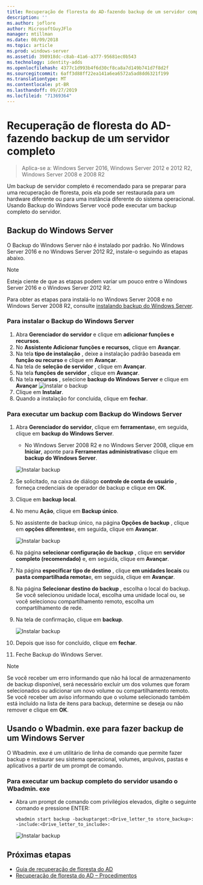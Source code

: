 ```yaml
---
title: Recuperação de floresta do AD-fazendo backup de um servidor completo
description: ''
ms.author: joflore
author: MicrosoftGuyJFlo
manager: mtillman
ms.date: 08/09/2018
ms.topic: article
ms.prod: windows-server
ms.assetid: 398918dc-c8ab-41a6-a377-95681ec0b543
ms.technology: identity-adds
ms.openlocfilehash: 4377c1d993b4f6d30cf8ca8a7d149b741d7f8d2f
ms.sourcegitcommit: 6aff3d88ff22ea141a6ea6572a5ad8dd6321f199
ms.translationtype: MT
ms.contentlocale: pt-BR
ms.lasthandoff: 09/27/2019
ms.locfileid: "71369364"
---
```

# <a name="ad-forest-recovery---backing-up-a-full-server"></a>Recuperação de floresta do AD-fazendo backup de um servidor completo  

>Aplica-se a: Windows Server 2016, Windows Server 2012 e 2012 R2, Windows Server 2008 e 2008 R2

Um backup de servidor completo é recomendado para se preparar para uma recuperação de floresta, pois ela pode ser restaurada para um hardware diferente ou para uma instância diferente do sistema operacional.  Usando Backup do Windows Server você pode executar um backup completo do servidor. 

## <a name="windows-server-backup"></a>Backup do Windows Server

O Backup do Windows Server não é instalado por padrão. No Windows Server 2016 e no Windows Server 2012 R2, instale-o seguindo as etapas abaixo.

>[!NOTE]
>Esteja ciente de que as etapas podem variar um pouco entre o Windows Server 2016 e o Windows Server 2012 R2.

Para obter as etapas para instalá-lo no Windows Server 2008 e no Windows Server 2008 R2, consulte [instalando backup do Windows Server](https://technet.microsoft.com/library/cc771232.aspx).  

### <a name="to-install-windows-server-backup"></a>Para instalar o Backup do Windows Server

1. Abra **Gerenciador do servidor** e clique em **adicionar funções e recursos**.
2. No **Assistente Adicionar funções e recursos,** clique em **Avançar**.
3. Na tela **tipo de instalação** , deixe a instalação padrão baseada em **função ou recurso** e clique em **Avançar**.
4. Na tela de **seleção de servidor** , clique em **Avançar**.
5. Na tela **funções de servidor** , clique em **Avançar**.
6. Na tela **recursos** , selecione **backup do Windows Server** e clique em **Avançar**
   ![instalar o backup](media/AD-Forest-Recovery-Backing-up-a-Full-Server/fullbackup2.png)
7. Clique em **Instalar**.
8. Quando a instalação for concluída, clique em **fechar**.

### <a name="to-perform-a-backup-with-windows-server-backup"></a>Para executar um backup com Backup do Windows Server

1. Abra **Gerenciador do servidor**, clique em **ferramentas**e, em seguida, clique em **backup do Windows Server**.
   - No Windows Server 2008 R2 e no Windows Server 2008, clique em **Iniciar**, aponte para **Ferramentas administrativas**e clique em **backup do Windows Server**.

   ![Instalar backup](media/AD-Forest-Recovery-Backing-up-a-Full-Server/fullbackup1.png) 

2. Se solicitado, na caixa de diálogo **controle de conta de usuário** , forneça credenciais de operador de backup e clique em **OK**.
3. Clique em **backup local**.
4. No menu **Ação**, clique em **Backup único**.
5. No assistente de backup único, na página **Opções de backup** , clique em **opções diferentes**e, em seguida, clique em **Avançar**.

   ![Instalar backup](media/AD-Forest-Recovery-Backing-up-a-Full-Server/fullbackup3.png)

6. Na página **selecionar configuração de backup** , clique em **servidor completo (recomendado)** e, em seguida, clique em **Avançar**.
7. Na página **especificar tipo de destino** , clique **em unidades locais** ou **pasta compartilhada remota**e, em seguida, clique em **Avançar**.
8. Na página **Selecionar destino do backup** , escolha o local do backup.  Se você selecionou unidade local, escolha uma unidade local ou, se você selecionou compartilhamento remoto, escolha um compartilhamento de rede.
9. Na tela de confirmação, clique em **backup**.

   ![Instalar backup](media/AD-Forest-Recovery-Backing-up-a-Full-Server/fullbackup4.png)

10. Depois que isso for concluído, clique em **fechar**.
11. Feche Backup do Windows Server.

>[!NOTE]
>Se você receber um erro informando que não há local de armazenamento de backup disponível, será necessário excluir um dos volumes que foram selecionados ou adicionar um novo volume ou compartilhamento remoto.
>Se você receber um aviso informando que o volume selecionado também está incluído na lista de itens para backup, determine se deseja ou não remover e clique em **OK**.

## <a name="using-wbadminexe-to-backup-a-windows-server"></a>Usando o Wbadmin. exe para fazer backup de um Windows Server

O Wbadmin. exe é um utilitário de linha de comando que permite fazer backup e restaurar seu sistema operacional, volumes, arquivos, pastas e aplicativos a partir de um prompt de comando.

### <a name="to-perform-a-full-server-backup-using-wbadminexe"></a>Para executar um backup completo do servidor usando o Wbadmin. exe
  
- Abra um prompt de comando com privilégios elevados, digite o seguinte comando e pressione ENTER:  

   ```
   wbadmin start backup -backuptarget:<Drive_letter_to store_backup>: -include:<Drive_letter_to_include>:
   ```

   ![Instalar backup](media/AD-Forest-Recovery-Backing-up-a-Full-Server/fullbackup5.png)

## <a name="next-steps"></a>Próximas etapas

- [Guia de recuperação de floresta do AD](AD-Forest-Recovery-Guide.md)
- [Recuperação de floresta do AD – Procedimentos](AD-Forest-Recovery-Procedures.md)
